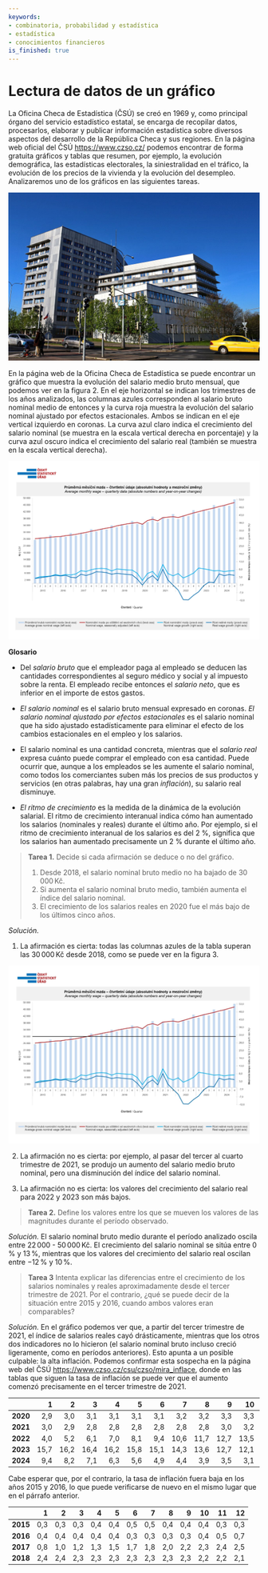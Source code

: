 ```yaml
---
keywords:
- combinatoria, probabilidad y estadística
- estadística
- conocimientos financieros
is_finished: true
---
```





# Lectura de datos de un gráfico 

La Oficina Checa de Estadística (ČSÚ) se creó en 1969 y, como principal órgano del servicio estadístico 
estatal, se encarga de recopilar datos, procesarlos, elaborar y publicar información 
estadística sobre diversos aspectos del desarrollo de la República Checa y sus regiones. En la página web oficial 
del ČSÚ <https://www.czso.cz/> podemos encontrar de forma gratuita gráficos y tablas que resumen, 
por ejemplo, la evolución demográfica, las estadísticas electorales, la siniestralidad en el tráfico, la evolución de los precios de la vivienda y la evolución del desempleo. 
Analizaremos uno de los gráficos en las siguientes tareas.

![Sede del ČSÚ en Praga (año 2017)](03_graf_csu.jpg)


En la página web de la Oficina Checa de Estadística se puede encontrar un gráfico que muestra la evolución del salario medio bruto mensual, 
que podemos ver en la figura 2. En el eje horizontal se indican los trimestres de los años analizados, las columnas azules corresponden 
al salario bruto nominal medio de entonces y la curva roja muestra la evolución del salario nominal ajustado 
por efectos estacionales. Ambos se indican en el eje vertical izquierdo en coronas. 
La curva azul claro indica el crecimiento del salario nominal (se muestra en la escala vertical derecha en porcentaje) 
y la curva azul oscuro indica el crecimiento del salario real (también se muestra en la escala vertical derecha).

![Salario medio mensual y crecimiento salarial](03_graf_1.jpg)

**Glosario**

* Del *salario bruto* que el empleador paga al empleado se deducen las cantidades correspondientes al seguro médico
  y social y al impuesto sobre la renta. El empleado recibe entonces el *salario neto*, que es inferior en el importe de estos gastos.

* *El salario nominal* es el salario bruto mensual expresado en coronas. *El salario nominal ajustado por efectos estacionales*
  es el salario nominal que ha sido ajustado estadísticamente para eliminar el efecto de los cambios estacionales en el empleo y los salarios.

* El salario nominal es una cantidad concreta, mientras que el *salario real* expresa cuánto puede
  comprar el empleado con esa cantidad. Puede ocurrir que, aunque a los empleados se les aumente el salario nominal, como
  todos los comerciantes suben más los precios de sus productos y servicios (en otras palabras, hay una gran *inflación*), su salario real disminuye.

* *El ritmo de crecimiento* es la medida de la dinámica de la evolución salarial. El ritmo de crecimiento interanual indica cómo han aumentado los salarios (nominales y reales)
  durante el último año. Por ejemplo, si el ritmo de crecimiento interanual de los salarios es del 2 %, significa que los salarios han aumentado precisamente un 2 % durante el último año. 



>**Tarea 1.** Decide si cada afirmación se deduce o no del gráfico.
>
>1. Desde 2018, el salario nominal bruto medio no ha bajado de $30\,000\,\text{Kč}$.
>2. Si aumenta el salario nominal bruto medio, también aumenta el índice del salario nominal.
>3. El crecimiento de los salarios reales en 2020 fue el más bajo de los últimos cinco años.




*Solución.* 

1. La afirmación es cierta: todas las columnas azules de la tabla superan las $30\,000\,\text{Kč}$ desde 2018,
   como se puede ver en la figura 3.

![Salario medio mensual y crecimiento salarial](03_graf_graf_2.jpg)

2. La afirmación no es cierta: por ejemplo, al pasar del tercer al cuarto trimestre de 2021, se produjo
   un aumento del salario medio bruto nominal, pero una disminución del índice del salario nominal.

3. La afirmación no es cierta: los valores del crecimiento del salario real para 2022 y 2023 son más bajos.




>**Tarea 2.** Define los valores entre los que se mueven los valores de las magnitudes durante el período observado.



*Solución.* El salario nominal bruto medio durante el período analizado oscila entre $22\,000$ - $50\,000\,\text{Kč}$. 
El crecimiento del salario nominal se sitúa entre $0\,\%$ y $13\,\%$, mientras que los valores del crecimiento del salario real oscilan entre $-12\,\%$ y $10\,\%$.



> **Tarea 3** Intenta explicar las diferencias entre el crecimiento de los salarios nominales y reales aproximadamente desde
> el tercer trimestre de 2021. Por el contrario, ¿qué se puede decir de la situación entre 2015 y 2016, cuando
> ambos valores eran comparables?



*Solución.* En el gráfico podemos ver que, a partir del tercer trimestre de 2021, el índice de salarios reales cayó drásticamente, 
mientras que los otros dos indicadores no lo hicieron (el salario nominal bruto incluso creció ligeramente, como en períodos anteriores). 
Esto apunta a un posible culpable: la alta inflación. Podemos confirmar esta sospecha en la página web 
del ČSÚ <https://www.czso.cz/csu/czso/mira_inflace>, donde en 
las tablas que siguen la tasa de inflación se puede ver que el aumento comenzó precisamente en el tercer trimestre de 2021. 

|  | 1 | 2 | 3 | 4 | 5 | 6 | 7 | 8 | 9 | 10 | 11 | 12 |
| - | -: | -: | -: | -: | -: | -: | -: | -: | -: | -: | -: | -: |
| **2020** | 2,9 | 3,0 | 3,1 | 3,1 | 3,1 | 3,1 | 3,2 | 3,2 | 3,3 | 3,3 | 3,2 | 3,2 |
| **2021** | 3,0 | 2,9 | 2,8 | 2,8 | 2,8 | 2,8 | 2,8 | 2,8 | 3,0 | 3,2 | 3,5 | 3,8 |
| **2022** | 4,0 | 5,2 | 6,1 | 7,0 | 8,1 | 9,4 | 10,6 | 11,7 | 12,7 | 13,5 | 14,4 | 15,1 |
| **2023** | 15,7 | 16,2 | 16,4 | 16,2 | 15,8 | 15,1 | 14,3 | 13,6 | 12,7 | 12,1 | 11,4 | 10,7 |
| **2024** | 9,4 | 8,2 | 7,1 | 6,3 | 5,6 | 4,9 | 4,4 | 3,9 | 3,5 | 3,1 | 2,7 | 2,4 |

Cabe esperar que, por el contrario, la tasa de inflación fuera baja en los años 2015 y 2016, lo que puede verificarse de nuevo en el mismo lugar que en el párrafo anterior.

|  | 1 | 2 | 3 | 4 | 5 | 6 | 7 | 8 | 9 | 10 | 11 | 12 |
| -- | --: | --: | --: | --: | --: | --: | --: | --: | --: | --: | --: | --: |
| **2015** | 0,3 | 0,3 | 0,3 | 0,4 | 0,4 | 0,5 | 0,5 | 0,4 | 0,4 | 0,4 | 0,3 | 0,3 |
| **2016** | 0,4 | 0,4 | 0,4 | 0,4 | 0,4 | 0,3 | 0,3 | 0,3 | 0,3 | 0,4 | 0,5 | 0,7 |
| **2017** | 0,8 | 1,0 | 1,2 | 1,3 | 1,5 | 1,7 | 1,8 | 2,0 | 2,2 | 2,3 | 2,4 | 2,5 |
| **2018** | 2,4 | 2,4 | 2,3 | 2,3 | 2,3 | 2,3 | 2,3 | 2,3 | 2,3 | 2,2 | 2,2 | 2,1 |




